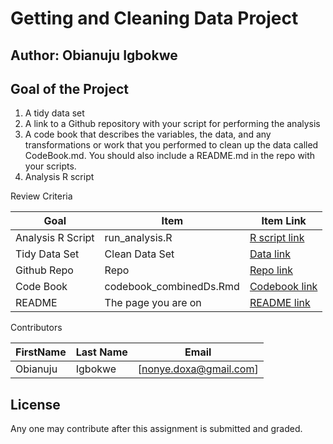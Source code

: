 # Getting and Cleaning Data Project


## Author: Obianuju Igbokwe

Goal of the Project
--------------------
 1. A tidy data set 
 2. A link to a Github repository with your script for performing the analysis
 3. A code book that describes the variables, the data, and any transformations or work that you performed 
    to clean up the data called CodeBook.md. You should also include a README.md in the repo with your 
    scripts. 
 4. Analysis R script

Review Criteria

| Goal | Item | Item Link |
| --------- | --------- | --------- |
| Analysis R Script | run_analysis.R | [R script link](/ "https://github.com/ONIgbokwe/MyProjects/run_analysis.R")|
| Tidy Data Set | Clean Data Set| [Data link](/ "https://github.com/ONIgbokwe/MyProjects/myTidyData.txt") | 
| Github Repo | Repo| [Repo link](/ "http://github.com/ONIgbokwe/MyProjects")|
| Code Book  | codebook_combinedDs.Rmd| [Codebook link](/ "http://github.com/ONIgbokwe/MyProjects/codebook_combinedDs.Rmd")|
| README |The page you are on| [README link](/"http://github.com/ONIgbokwe/MyProjects/README.md")|

Contributors

| FirstName | Last Name | Email |
| --------- | --------- | --------- |
| Obianuju | Igbokwe | [nonye.doxa@gmail.com]|

## License
Any one may contribute after this assignment is submitted and graded.

